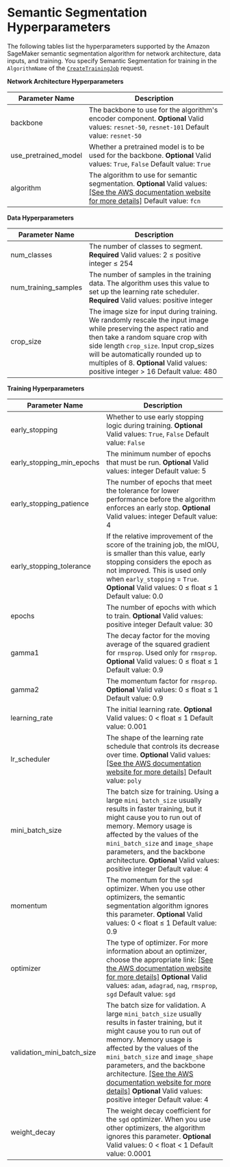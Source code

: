 # Semantic Segmentation Hyperparameters<a name="segmentation-hyperparameters"></a>

The following tables list the hyperparameters supported by the Amazon SageMaker semantic segmentation algorithm for network architecture, data inputs, and training\. You specify Semantic Segmentation for training in the `AlgorithmName` of the [ `CreateTrainingJob`](https://docs.aws.amazon.com/sagemaker/latest/APIReference/API_CreateTrainingJob.html) request\.

**Network Architecture Hyperparameters**


| Parameter Name | Description | 
| --- | --- | 
| backbone |  The backbone to use for the algorithm's encoder component\. **Optional** Valid values: `resnet-50`, `resnet-101`  Default value: `resnet-50`  | 
| use\_pretrained\_model |  Whether a pretrained model is to be used for the backbone\. **Optional** Valid values: `True`, `False` Default value: `True`  | 
| algorithm |  The algorithm to use for semantic segmentation\.  **Optional** Valid values: [\[See the AWS documentation website for more details\]](http://docs.aws.amazon.com/sagemaker/latest/dg/segmentation-hyperparameters.html) Default value: `fcn`  | 

**Data Hyperparameters**


| Parameter Name | Description | 
| --- | --- | 
| num\_classes |  The number of classes to segment\. **Required** Valid values: 2 ≤ positive integer ≤ 254  | 
| num\_training\_samples |  The number of samples in the training data\. The algorithm uses this value to set up the learning rate scheduler\. **Required** Valid values: positive integer  | 
| crop\_size |  The image size for input during training\. We randomly rescale the input image while preserving the aspect ratio and then take a random square crop with side length `crop_size`\. Input crop\_sizes will be automatically rounded up to multiples of 8\. **Optional** Valid values: positive integer > 16 Default value: 480  | 

**Training Hyperparameters**


| Parameter Name | Description | 
| --- | --- | 
| early\_stopping |  Whether to use early stopping logic during training\. **Optional** Valid values: `True`, `False` Default value: `False`  | 
| early\_stopping\_min\_epochs |  The minimum number of epochs that must be run\. **Optional** Valid values: integer Default value: 5  | 
| early\_stopping\_patience |  The number of epochs that meet the tolerance for lower performance before the algorithm enforces an early stop\. **Optional** Valid values: integer Default value: 4  | 
| early\_stopping\_tolerance |  If the relative improvement of the score of the training job, the mIOU, is smaller than this value, early stopping considers the epoch as not improved\. This is used only when `early_stopping` = `True`\. **Optional** Valid values: 0 ≤ float ≤ 1 Default value: 0\.0  | 
| epochs |  The number of epochs with which to train\. **Optional** Valid values: positive integer Default value: 30  | 
| gamma1 |  The decay factor for the moving average of the squared gradient for `rmsprop`\. Used only for `rmsprop`\. **Optional** Valid values: 0 ≤ float ≤ 1 Default value: 0\.9  | 
| gamma2 |  The momentum factor for `rmsprop`\. **Optional** Valid values: 0 ≤ float ≤ 1 Default value: 0\.9  | 
| learning\_rate |  The initial learning rate\.  **Optional** Valid values: 0 < float ≤ 1 Default value: 0\.001  | 
| lr\_scheduler |  The shape of the learning rate schedule that controls its decrease over time\. **Optional** Valid values:  [\[See the AWS documentation website for more details\]](http://docs.aws.amazon.com/sagemaker/latest/dg/segmentation-hyperparameters.html) Default value: `poly`  | 
| mini\_batch\_size |  The batch size for training\. Using a large `mini_batch_size` usually results in faster training, but it might cause you to run out of memory\. Memory usage is affected by the values of the `mini_batch_size` and `image_shape` parameters, and the backbone architecture\. **Optional** Valid values: positive integer  Default value: 4  | 
| momentum |  The momentum for the `sgd` optimizer\. When you use other optimizers, the semantic segmentation algorithm ignores this parameter\. **Optional** Valid values: 0 < float ≤ 1 Default value: 0\.9  | 
| optimizer |  The type of optimizer\. For more information about an optimizer, choose the appropriate link: [\[See the AWS documentation website for more details\]](http://docs.aws.amazon.com/sagemaker/latest/dg/segmentation-hyperparameters.html) **Optional** Valid values: `adam`, `adagrad`, `nag`, `rmsprop`, `sgd`  Default value: `sgd`  | 
| validation\_mini\_batch\_size |  The batch size for validation\. A large `mini_batch_size` usually results in faster training, but it might cause you to run out of memory\. Memory usage is affected by the values of the `mini_batch_size` and `image_shape` parameters, and the backbone architecture\.  [\[See the AWS documentation website for more details\]](http://docs.aws.amazon.com/sagemaker/latest/dg/segmentation-hyperparameters.html) **Optional** Valid values: positive integer Default value: 4  | 
| weight\_decay |  The weight decay coefficient for the `sgd` optimizer\. When you use other optimizers, the algorithm ignores this parameter\.  **Optional** Valid values: 0 < float < 1 Default value: 0\.0001  | 